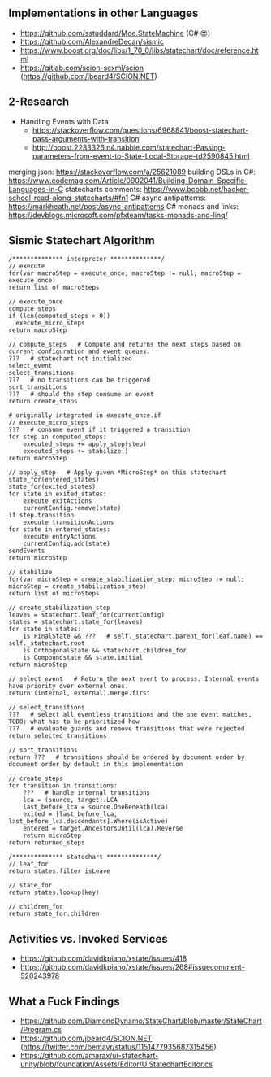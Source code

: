 ﻿## Implementations in other Languages
- https://github.com/sstuddard/Moe.StateMachine (C# 😍)
- https://github.com/AlexandreDecan/sismic
- https://www.boost.org/doc/libs/1_70_0/libs/statechart/doc/reference.html
- https://gitlab.com/scion-scxml/scion (https://github.com/jbeard4/SCION.NET)

## 2-Research
- Handling Events with Data
  - https://stackoverflow.com/questions/6968841/boost-statechart-pass-arguments-with-transition
  - http://boost.2283326.n4.nabble.com/statechart-Passing-parameters-from-event-to-State-Local-Storage-td2590845.html



merging json: https://stackoverflow.com/a/25621089
building DSLs in C#: https://www.codemag.com/Article/0902041/Building-Domain-Specific-Languages-in-C
statecharts comments: https://www.bcobb.net/hacker-school-read-along-statecharts/#fn1
C# async antipatterns: https://markheath.net/post/async-antipatterns
C# monads and links: https://devblogs.microsoft.com/pfxteam/tasks-monads-and-linq/


## Sismic Statechart Algorithm
```
/************** interpreter **************/
// execute
for(var macroStep = execute_once; macroStep != null; macroStep = execute_once)
return list of macroSteps

// execute_once
compute_steps
if (len(computed_steps > 0))
  execute_micro_steps
return macroStep

// compute_steps   # Compute and returns the next steps based on current configuration and event queues.
???   # statechart not initialized
select_event
select_transitions
???   # no transitions can be triggered
sort_transitions
???   # should the step consume an event
return create_steps

# originally integrated in execute_once.if
// execute_micro_steps
???   # consume event if it triggered a transition
for step in computed_steps:
    executed_steps += apply_step(step)
    executed_steps += stabilize()
return macroStep

// apply_step   # Apply given *MicroStep* on this statechart
state_for(entered_states)
state_for(exited_states)
for state in exited_states:
	execute exitActions
	currentConfig.remove(state)
if step.transition
	execute transitionActions
for state in entered_states:
	execute entryActions
	currentConfig.add(state)
sendEvents
return microStep

// stabilize
for(var microStep = create_stabilization_step; microStep != null; microStep = create_stabilization_step)
return list of microSteps

// create_stabilization_step
leaves = statechart.leaf_for(currentConfig)
states = statechart.state_for(leaves)
for state in states:
	is FinalState && ???   # self._statechart.parent_for(leaf.name) == self._statechart.root
	is OrthogonalState && statechart.children_for
	is Compoundstate && state.initial
return microStep

// select_event   # Return the next event to process. Internal events have priority over external ones.
return (internal, external).merge.first

// select_transitions
???   # select all eventless transitions and the one event matches, TODO: what has to be prioritized how
???   # evaluate guards and remove transitions that were rejected
return selected_transitions

// sort_transitions
return ???   # transitions should be ordered by document order by document order by default in this implementation

// create_steps
for transition in transitions:
	???   # handle internal transitions
	lca = (source, target).LCA
	last_before_lca = source.OneBeneath(lca)
	exited = [last_before_lca, last_before_lca.descendants].Where(isActive)
	entered = target.AncestorsUntil(lca).Reverse
	return microStep
return returned_steps

/************** statechart **************/
// leaf_for
return states.filter isLeave

// state_for
return states.lookup(key)

// children_for
return state_for.children

```


## Activities vs. Invoked Services
- https://github.com/davidkpiano/xstate/issues/418
- https://github.com/davidkpiano/xstate/issues/268#issuecomment-520243978




## What a Fuck Findings
- https://github.com/DiamondDynamo/StateChart/blob/master/StateChart/Program.cs
- https://github.com/jbeard4/SCION.NET (https://twitter.com/bemayr/status/1151477935687315456)
- https://github.com/amarax/ui-statechart-unity/blob/foundation/Assets/Editor/UIStatechartEditor.cs
